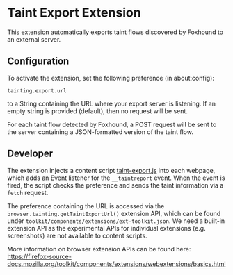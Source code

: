 # Taint Export Extension

This extension automatically exports taint flows discovered by Foxhound to an external server.

## Configuration

To activate the extension, set the following preference (in about:config):

```
tainting.export.url
```

to a String containing the URL where your export server is listening. If an empty string is provided (default), then no request will be sent.

For each taint flow detected by Foxhound, a POST request will be sent to the server containing a JSON-formatted version of the taint flow.

## Developer

The extension injects a content script [taint-export.js](./taint-export.js) into each webpage, which adds an Event listener for the ```__taintreport``` event. When the event is fired, the script checks the preference and sends the taint information via a ```fetch``` request.

The preference containing the URL is accessed via the ```browser.tainting.getTaintExportUrl()``` extension API, which can be found under ```toolkit/components/extensions/ext-toolkit.json```. We need a built-in extension API as the experimental APIs for individual extensions (e.g. screenshots) are not available to content scripts. 

More information on browser extension APIs can be found here: https://firefox-source-docs.mozilla.org/toolkit/components/extensions/webextensions/basics.html